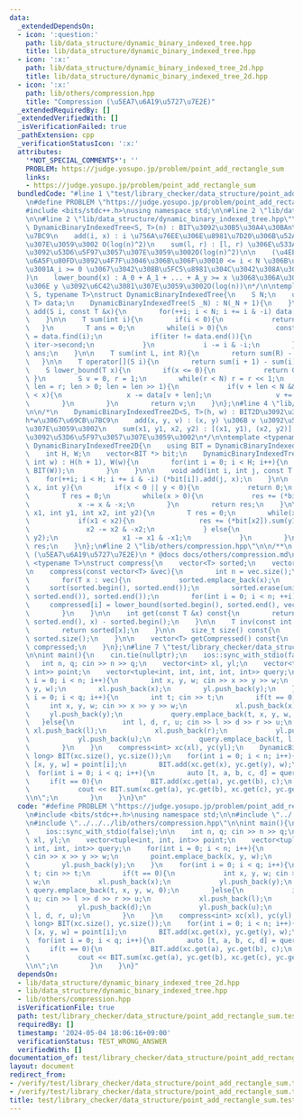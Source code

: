 ```yaml
---
data:
  _extendedDependsOn:
  - icon: ':question:'
    path: lib/data_structure/dynamic_binary_indexed_tree.hpp
    title: lib/data_structure/dynamic_binary_indexed_tree.hpp
  - icon: ':x:'
    path: lib/data_structure/dynamic_binary_indexed_tree_2d.hpp
    title: lib/data_structure/dynamic_binary_indexed_tree_2d.hpp
  - icon: ':x:'
    path: lib/others/compression.hpp
    title: "Compression (\u5EA7\u6A19\u5727\u7E2E)"
  _extendedRequiredBy: []
  _extendedVerifiedWith: []
  _isVerificationFailed: true
  _pathExtension: cpp
  _verificationStatusIcon: ':x:'
  attributes:
    '*NOT_SPECIAL_COMMENTS*': ''
    PROBLEM: https://judge.yosupo.jp/problem/point_add_rectangle_sum
    links:
    - https://judge.yosupo.jp/problem/point_add_rectangle_sum
  bundledCode: "#line 1 \"test/library_checker/data_structure/point_add_rectangle_sum.test.cpp\"\
    \n#define PROBLEM \"https://judge.yosupo.jp/problem/point_add_rectangle_sum\"\n\
    #include <bits/stdc++.h>\nusing namespace std;\n\n#line 2 \"lib/data_structure/dynamic_binary_indexed_tree_2d.hpp\"\
    \n\n#line 2 \"lib/data_structure/dynamic_binary_indexed_tree.hpp\"\n\n/*\n   \
    \ DynamicBinaryIndexedTree<S, T>(n) : BIT\u3092\u30B5\u30A4\u30BAn\u3067\u69CB\
    \u7BC9\n    add(i, x) : i \u756A\u76EE\u306E\u8981\u7D20\u306B\u52A0\u7B97\u3057\
    \u307E\u3059\u3002 O(log(n)^2)\n    sum(l, r) : [l, r) \u306E\u533A\u9593\u548C\
    \u3092\u53D6\u5F97\u3057\u307E\u3059\u3002O(log(n)^2)\n\n    (\u4EE5\u4E0B\u306E\
    \u6A5F\u80FD\u3092\u4F7F\u3046\u306B\u306F\u30010 <= i < N \u306B\u304A\u3044\u3066\
    \u3001A_i >= 0 \u3067\u3042\u308B\u5FC5\u8981\u304C\u3042\u308A\u307E\u3059\u3002\
    )\n    lower_bound(x) : A_0 + A_1 + ... + A_y >= x \u3068\u306A\u308B\u6700\u5C0F\
    \u306E y \u3092\u6C42\u3081\u307E\u3059\u3002O(log(n))\n*/\n\ntemplate <typename\
    \ S, typename T>\nstruct DynamicBinaryIndexedTree{\n    S N;\n    unordered_map<S,\
    \ T> data;\n    DynamicBinaryIndexedTree(S _N) : N(_N + 1){\n    }\n\n    void\
    \ add(S i, const T &x){\n        for(++i; i < N; i += i & -i) data[i] += x;\n\
    \    }\n\n    T sum(int i){\n        if(i < 0){\n            return 0;\n     \
    \   }\n        T ans = 0;\n        while(i > 0){\n            const auto iter\
    \ = data.find(i);\n            if(iter != data.end()){\n                ans +=\
    \ iter->second;\n            }\n            i -= i & -i;\n        }\n        return\
    \ ans;\n    }\n\n    T sum(int L, int R){\n        return sum(R) - sum(L);\n \
    \   }\n\n    T operator[](S i){\n        return sum(i + 1) - sum(i);\n    }\n\n\
    \    S lower_bound(T x){\n        if(x <= 0){\n            return 0;\n       \
    \ }\n        S v = 0, r = 1;\n        while(r < N) r = r << 1;\n        for(S\
    \ len = r; len > 0; len = len >> 1){\n            if(v + len < N && data[v + len]\
    \ < x){\n                x -= data[v + len];\n                v += len;\n    \
    \        }\n        }\n        return v;\n    }\n};\n#line 4 \"lib/data_structure/dynamic_binary_indexed_tree_2d.hpp\"\
    \n\n/*\n    DynamicBinaryIndexedTree2D<S, T>(h, w) : BIT2D\u3092\u30B5\u30A4\u30BA\
    h*w\u3067\u69CB\u7BC9\n    add(x, y, v) : (x, y) \u306B v \u3092\u52A0\u7B97\u3057\
    \u307E\u3059\u3002\n    sum(x1, y1, x2, y2) : [(x1, y1), (x2, y2)] \u306E\u548C\
    \u3092\u53D6\u5F97\u3057\u307E\u3059\u3002\n*/\n\ntemplate <typename T>\nstruct\
    \ DynamicBinaryIndexedTree2D{\n    using BIT = DynamicBinaryIndexedTree<int, T>;\n\
    \    int H, W;\n    vector<BIT *> bit;\n    DynamicBinaryIndexedTree2D(int h,\
    \ int w) : H(h + 1), W(w){\n        for(int i = 0; i < H; i++){\n            bit.push_back(new\
    \ BIT(W));\n        }\n    }\n\n    void add(int i, int j, const T &x){\n    \
    \    for(++i; i < H; i += i & -i) (*bit[i]).add(j, x);\n    }\n\n    T sum(int\
    \ x, int y){\n        if(x < 0 || y < 0){\n            return 0;\n        }\n\
    \        T res = 0;\n        while(x > 0){\n            res += (*bit[x]).sum(y);\n\
    \            x -= x & -x;\n        }\n        return res;\n    }\n\n    T sum(int\
    \ x1, int y1, int x2, int y2){\n        T res = 0;\n        while(x1 != x2){\n\
    \            if(x1 < x2){\n                res += (*bit[x2]).sum(y1, y2);\n  \
    \              x2 -= x2 & -x2;\n            } else{\n                res -= (*bit[x1]).sum(y1,\
    \ y2);\n                x1 -= x1 & -x1;\n            }\n        }\n        return\
    \ res;\n    }\n};\n#line 2 \"lib/others/compression.hpp\"\n\n/**\n * @brief Compression\
    \ (\u5EA7\u6A19\u5727\u7E2E)\n * @docs docs/others/compression.md\n */\n\ntemplate\
    \ <typename T>\nstruct compress{\n    vector<T> sorted;\n    vector<int> compressed;\n\
    \n    compress(const vector<T> &vec){\n        int n = vec.size();\n        compressed.resize(n);\n\
    \        for(T x : vec){\n            sorted.emplace_back(x);\n        }\n   \
    \     sort(sorted.begin(), sorted.end());\n        sorted.erase(unique(sorted.begin(),\
    \ sorted.end()), sorted.end());\n        for(int i = 0; i < n; ++i){\n       \
    \     compressed[i] = lower_bound(sorted.begin(), sorted.end(), vec[i]) - sorted.begin();\n\
    \        }\n    }\n\n    int get(const T &x) const{\n        return lower_bound(sorted.begin(),\
    \ sorted.end(), x) - sorted.begin();\n    }\n\n    T inv(const int x) const{\n\
    \        return sorted[x];\n    }\n\n    size_t size() const{\n        return\
    \ sorted.size();\n    }\n\n    vector<T> getCompressed() const{\n        return\
    \ compressed;\n    }\n};\n#line 7 \"test/library_checker/data_structure/point_add_rectangle_sum.test.cpp\"\
    \n\nint main(){\n    cin.tie(nullptr);\n    ios::sync_with_stdio(false);\n\n \
    \   int n, q; cin >> n >> q;\n    vector<int> xl, yl;\n    vector<tuple<int, int,\
    \ int>> point;\n    vector<tuple<int, int, int, int, int>> query;\n    for(int\
    \ i = 0; i < n; i++){\n        int x, y, w; cin >> x >> y >> w;\n        point.emplace_back(x,\
    \ y, w);\n        xl.push_back(x);\n        yl.push_back(y);\n    }\n    for(int\
    \ i = 0; i < q; i++){\n        int t; cin >> t;\n        if(t == 0){\n       \
    \     int x, y, w; cin >> x >> y >> w;\n            xl.push_back(x);\n       \
    \     yl.push_back(y);\n            query.emplace_back(t, x, y, w, 0);\n     \
    \   }else{\n            int l, d, r, u; cin >> l >> d >> r >> u;\n           \
    \ xl.push_back(l);\n            xl.push_back(r);\n            yl.push_back(d);\n\
    \            yl.push_back(u);\n            query.emplace_back(t, l, d, r, u);\n\
    \        }\n    }\n    compress<int> xc(xl), yc(yl);\n    DynamicBinaryIndexedTree2D<long\
    \ long> BIT(xc.size(), yc.size());\n    for(int i = 0; i < n; i++){\n        auto\
    \ [x, y, w] = point[i];\n        BIT.add(xc.get(x), yc.get(y), w);\n    }\n  \
    \  for(int i = 0; i < q; i++){\n        auto [t, a, b, c, d] = query[i];\n   \
    \     if(t == 0){\n            BIT.add(xc.get(a), yc.get(b), c);\n        }else{\n\
    \            cout << BIT.sum(xc.get(a), yc.get(b), xc.get(c), yc.get(d)) << \"\
    \\n\";\n        }\n    }\n}\n"
  code: "#define PROBLEM \"https://judge.yosupo.jp/problem/point_add_rectangle_sum\"\
    \n#include <bits/stdc++.h>\nusing namespace std;\n\n#include \"../../../lib/data_structure/dynamic_binary_indexed_tree_2d.hpp\"\
    \n#include \"../../../lib/others/compression.hpp\"\n\nint main(){\n    cin.tie(nullptr);\n\
    \    ios::sync_with_stdio(false);\n\n    int n, q; cin >> n >> q;\n    vector<int>\
    \ xl, yl;\n    vector<tuple<int, int, int>> point;\n    vector<tuple<int, int,\
    \ int, int, int>> query;\n    for(int i = 0; i < n; i++){\n        int x, y, w;\
    \ cin >> x >> y >> w;\n        point.emplace_back(x, y, w);\n        xl.push_back(x);\n\
    \        yl.push_back(y);\n    }\n    for(int i = 0; i < q; i++){\n        int\
    \ t; cin >> t;\n        if(t == 0){\n            int x, y, w; cin >> x >> y >>\
    \ w;\n            xl.push_back(x);\n            yl.push_back(y);\n           \
    \ query.emplace_back(t, x, y, w, 0);\n        }else{\n            int l, d, r,\
    \ u; cin >> l >> d >> r >> u;\n            xl.push_back(l);\n            xl.push_back(r);\n\
    \            yl.push_back(d);\n            yl.push_back(u);\n            query.emplace_back(t,\
    \ l, d, r, u);\n        }\n    }\n    compress<int> xc(xl), yc(yl);\n    DynamicBinaryIndexedTree2D<long\
    \ long> BIT(xc.size(), yc.size());\n    for(int i = 0; i < n; i++){\n        auto\
    \ [x, y, w] = point[i];\n        BIT.add(xc.get(x), yc.get(y), w);\n    }\n  \
    \  for(int i = 0; i < q; i++){\n        auto [t, a, b, c, d] = query[i];\n   \
    \     if(t == 0){\n            BIT.add(xc.get(a), yc.get(b), c);\n        }else{\n\
    \            cout << BIT.sum(xc.get(a), yc.get(b), xc.get(c), yc.get(d)) << \"\
    \\n\";\n        }\n    }\n}"
  dependsOn:
  - lib/data_structure/dynamic_binary_indexed_tree_2d.hpp
  - lib/data_structure/dynamic_binary_indexed_tree.hpp
  - lib/others/compression.hpp
  isVerificationFile: true
  path: test/library_checker/data_structure/point_add_rectangle_sum.test.cpp
  requiredBy: []
  timestamp: '2024-05-04 18:06:16+09:00'
  verificationStatus: TEST_WRONG_ANSWER
  verifiedWith: []
documentation_of: test/library_checker/data_structure/point_add_rectangle_sum.test.cpp
layout: document
redirect_from:
- /verify/test/library_checker/data_structure/point_add_rectangle_sum.test.cpp
- /verify/test/library_checker/data_structure/point_add_rectangle_sum.test.cpp.html
title: test/library_checker/data_structure/point_add_rectangle_sum.test.cpp
---
```

